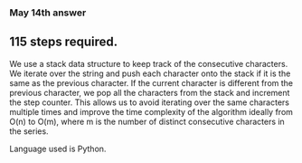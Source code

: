 ### May 14th answer

## 115 steps required.

We use a stack data structure to keep track of the consecutive characters. We iterate over the string and push each character onto the stack if it is the same as the previous character. If the current character is different from the previous character, we pop all the characters from the stack and increment the step counter. This allows us to avoid iterating over the same characters multiple times and improve the time complexity of the algorithm ideally from O(n) to O(m), where m is the number of distinct consecutive characters in the series.

Language used is Python.